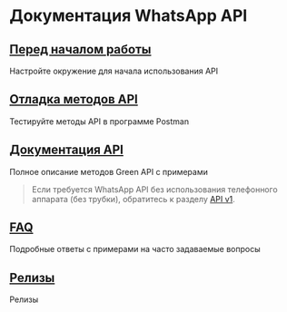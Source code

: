 # Документация WhatsApp API

## [Перед началом работы](before-start.md)
Настройте окружение для начала использования API

## [Отладка методов API](postman-collection.md)
Тестируйте методы API в программе Postman

## [Документация API](api/index.md)
Полное описание методов Green API с примерами

> Если требуется WhatsApp API без использования телефонного аппарата (без трубки), обратитесь к разделу [API v1](/docs-v1/index.html).

## [FAQ](faq/index.md)
Подробные ответы с примерами на часто задаваемые вопросы

## [Релизы](release/index.md)
Релизы
